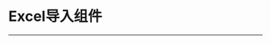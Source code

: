 # Excel导入组件
---

<common-code-forma>
  <docsComponents-UploadExcel-index></docsComponents-UploadExcel-index>
  <highlight-code slot="codeText">
    <template>
       <div class="excel-upload" style="width: 100%;">
          <t-layout sectionTitle="Excel上传组件">
            <step-wizard
              style="min-height:400px;"
              :stepData="stepData"
              :lastBtnTitle="lastBtnTitle"
              :active="active"
              :successTitle="successTitle"
              @complete="complete"
            >
              <!-- 1.上传文件 -->
              <template #first>
                <div class="content-main">
                  <upload-excel
                    :on-success="handleSuccess"
                    :before-upload="beforeUpload"
                    :selectedFileText="fileName"
                  />
                  <div class="hint t-margin-top-10">
                    <i class="i-icon icon iconfont icon-prompt t-padding5 text-primary" />&nbsp;
                    <b>提示：</b>
                    <span class="text-muted">
                      1、如果您还没有导入模板，请点击
                      <a @click="downloadTemplate">发票导入模板下载.xlsx</a>
                    </span>
                    <br />
                    <span
                      class="text-muted"
                      style="margin-left: 76px;"
                    >2、相同的发票不能重复上传，若已上传的数据不正确，请先删除，再重新上传。(发票号码和发票代码相同的为同一张发票)</span>
                  </div>
                </div>
              </template>
              <!-- 2.核对信息 -->
              <template #second>
                <div class="content-main">
                  <div class="alert-content">
                    <div class="alert alert-info text-center">
                      <i class="i-icon icon iconfont icon-prompt t-padding5 text-primary" />&nbsp;
                      <span>
                        您本次共导入
                        <span class="text-danger">importRecNum</span>条记录
                      </span>
                    </div>
                  </div>
                  <el-table
                    :data="tableData"
                    border
                    highlight-current-row
                    style="width: 100%;margin-top:20px;"
                  >
                    <el-table-column
                      v-for="item of tableHeader"
                      :key="item"
                      :prop="item"
                      :label="item"
                      show-overflow-tooltip
                      min-width="220"
                      align="center"
                    />
                  </el-table>
                </div>
              </template>
            </step-wizard>
          </t-layout>
        </div>
    </template>
    <script>
        export default {
            data () {
              return {
                active: 0,
                stepData: [
                  {
                    id: 1,
                    title: '上传文件',
                    slotName: 'first',
                    btnArr: [
                      {
                        btnTitle: '下一步',
                        fn: this.next
                      }
                    ]
                  },
                  {
                    id: 2,
                    title: '核对信息',
                    slotName: 'second',
                    btnArr: [
                      {
                        btnTitle: '上一步',
                        fn: this.stepBack
                      },
                      {
                        btnTitle: '下一步',
                        fn: this.submitBtn
                      }
                    ]
                  },
                  {
                    id: 3,
                    title: '完成'
                  }
                ],
                lastBtnTitle: '完成',
                successTitle: '发票导入完成...',
                fileName: '',
                importRecNum: 0, // 导入多少条数据
                tableData: [],
                tableHeader: []
              }
            },
            methods: {
              beforeUpload (file) {
                this.fileName = file.name
                const isLt1M = file.size / 1024 / 1024 < 1
                if (isLt1M) {
                  return true
                }
                this.$message({
                  message: '请不要上传大于1m的文件.',
                  type: 'warning'
                })
                return false
              },
              handleSuccess ({ results, header }) {
                this.importRecNum = results.length
                this.tableData = results
                this.tableHeader = header
              },
              // 第二步确认提交
              submitBtn (val) {
                this.active += 2
                this.fileName = ''
              },
              // 第一步--下一步
              next () {
                if (this.fileName) {
                  this.active += 1
                } else {
                  this.$message({
                    message: '请先上传文件.',
                    type: 'warning'
                  })
                  return false
                }
              },
              // 第二步---上一步
              stepBack () {
                this.active -= 1
              },
              // 第三步完成
              complete () {
                this.active = 0
              },
              // 下载模板
              downloadTemplate () {
                console.log('下载模板')
              }
            }
        }
    </script>
  </highlight-code>
</common-code-format>
